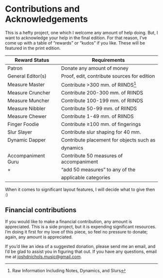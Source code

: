 Contributions and Acknowledgements
==================================

This is a hefty project, one which I welcome any amount of help doing. But, I
want to acknowledge your help in the final edition. For that reason, I’ve come
up with a table of “rewards” or “kudos” if you like. These will be featured in
the print edition.


| Reward Status      | Requirements                             |
|--------------------|------------------------------------------|
| Patron             | Donate any amount of money               |
| General Editor(s)  | Proof, edit, contribute sources for edition   |
| Measure Master     | Contribute \>300 mm. of RIINDS[^1]       |
| Measure Cruncher   | Contribute 200-300 mm. of RIINDS         |
| Measure Muncher    | Contribute 100-199 mm. of RIINDS         |
| Measure Nibbler    | Contribute 50-99 mm. of RIINDS           |
| Measure Chewer     | Contribute 1-49 mm. of RIINDS            |
| Finger Foodie      | Contribute ≥100 mm. of fingerings        |
| Slur Slayer        | Contribute slur shaping for 40 mm.       |
| Dynamic Dapper     | Contribute placement for objects such as |
|                    | dynamics                                 |
| Accompaniment Guru | Contribute 50 measures of accompaniment  |
| +                  | “add 50 measures” to any of the          |
|                    | applicable categories                    |

[^1]: Raw Information Including Notes, Dynamics, and Slurs

When it comes to significant layout features, I will decide what to give then :)

Financial contributions
-----------------------

If you would like to make a financial contribution, any amount is appreciated.
This is a side project, but it is expending significant resources. I’m doing it
first for my love of this piece, so feel no pressure to donate; again, any
amount is appreciated.

If you’d like an idea of a suggested donation, please send me an email, and I’d
be glad to assist you in figuring that out. If you have any questions, email me
at <joshdnichols.music@gmail.com>.
